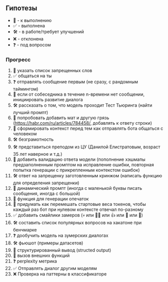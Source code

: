 ## Гипотезы
- 📅 - к выполнению
- ✅ - выполнена
- 🛠️ - в работе/требует улучшений
- ❌ - отклонена
- ❓ - под вопросом

### Прогресс
1. 📅 указать список запрещенных слов
2. ✅ общаться на ты
3. ❓ отправлять сообщение первым (не сразу, с рандомным таймингом)
4. 📅 если от собеседника в течение n-времени нет сообщении, инициировать развитие диалога
5. 🛠️ рассказать о том, что модель проходит Тест Тьюринга (найти лучший промпт)
6. 📅 попробовать добавить мат и другую грязь (https://habr.com/ru/articles/784458/, добавлять к ответу строки)
7. 📅 сформировать контекст перед тем как отправлять бота общаться с человеком
8. 🛠️ безграмотность
9. 🛠️ представиться преподом из ЦУ (Данилой Елистратовым, возраст 35 лет наверное и т.д.)
10. 📅 добавить валидацию ответа модели (пополнение хэшмапы предзаполненным промптом на исправление ошибки, повторная попытка генерации с прикрепленным контекстом ошибок)
11. 🛠️ ответ на запрещенку заготовленным кринжом (написать функцию для определения запрещенки)
12. 📅 динамический промпт (иногда с маленькой буквы писать сообщения, иногда с большой)
13. 📅 функция для генерации опечаток
14. 📅 придумать как перемешать стартовые веса токенов, чтобы каждый раз бот при нулевом контексте отвечал по-разному
15. ✅ добавить смайлики замеров (💀 или 💅🏿 или 👍 или 👀 или 🌚)
16. 🛠️ составить список популярных вопросов на хакатоне при бенчмарке
17. ❓ дообучить модель на зумерских диалогах 
18. 🛠️ фьюшот (примеры датасетов)
19. 📅 структурированный вывод (structed output)
20. 📅 вызов внешних функций
21. ❓ perplexity метрика
22. ✅ Отправлять диалог другим моделям
23. ❌ Проверка на паттерны в классификаторе
